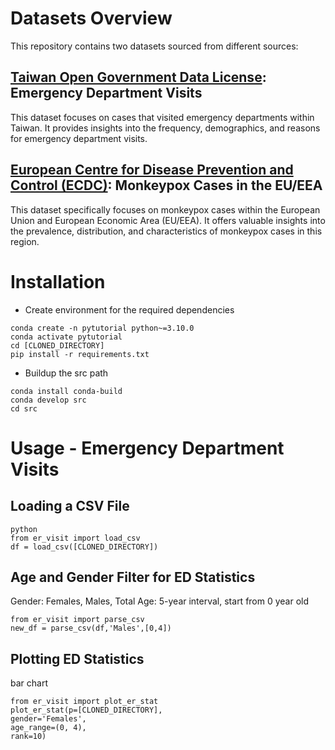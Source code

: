 # Datasets Overview
This repository contains two datasets sourced from different sources:

## [Taiwan Open Government Data License](https://data.gov.tw/en): Emergency Department Visits

This dataset focuses on cases that visited emergency departments within Taiwan. It provides insights into the frequency, demographics, and reasons for emergency department visits.

## [European Centre for Disease Prevention and Control (ECDC)](https://www.ecdc.europa.eu/en/publications-data/data-mpox-monkeypox-cases-eueea): Monkeypox Cases in the EU/EEA

This dataset specifically focuses on monkeypox cases within the European Union and European Economic Area (EU/EEA). It offers valuable insights into the prevalence, distribution, and characteristics of monkeypox cases in this region.

# Installation
- Create environment for the required dependencies
```
conda create -n pytutorial python~=3.10.0
conda activate pytutorial
cd [CLONED_DIRECTORY]
pip install -r requirements.txt
```
- Buildup the src path
```
conda install conda-build
conda develop src
cd src
```

# Usage - Emergency Department Visits

## Loading a CSV File 
```
python
from er_visit import load_csv
df = load_csv([CLONED_DIRECTORY])
```

## Age and Gender Filter for ED Statistics
Gender: Females, Males, Total
Age: 5-year interval, start from 0 year old

```
from er_visit import parse_csv
new_df = parse_csv(df,'Males',[0,4])
```

## Plotting ED Statistics
bar chart
```
from er_visit import plot_er_stat
plot_er_stat(p=[CLONED_DIRECTORY],
gender='Females',
age_range=(0, 4),
rank=10)
```
